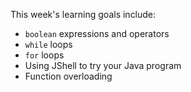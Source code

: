 This week's learning goals include:

* `boolean` expressions and operators
* `while` loops
* `for` loops 
* Using JShell to try your Java program
* Function overloading